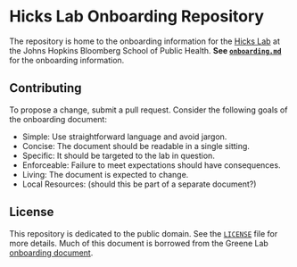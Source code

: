 # Hicks Lab Onboarding Repository

The repository is home to the onboarding information for the [Hicks Lab](https://www.stephaniehicks.com) at the Johns Hopkins Bloomberg 
School of Public Health. **See [`onboarding.md`](onboarding.md)** 
for the onboarding information.

## Contributing

To propose a change, submit a pull request.
Consider the following goals of the onboarding document:

+ Simple: Use straightforward language and avoid jargon.
+ Concise: The document should be readable in a single sitting.
+ Specific: It should be targeted to the lab in question.
+ Enforceable: Failure to meet expectations should have consequences.
+ Living: The document is expected to change.
+ Local Resources: (should this be part of a separate document?)

## License

This repository is dedicated to the public domain.
See the [`LICENSE`](LICENSE) file for more details.
Much of this document is borrowed from the Greene Lab 
[onboarding document](https://github.com/greenelab/onboarding/blob/master/onboarding.md). 
